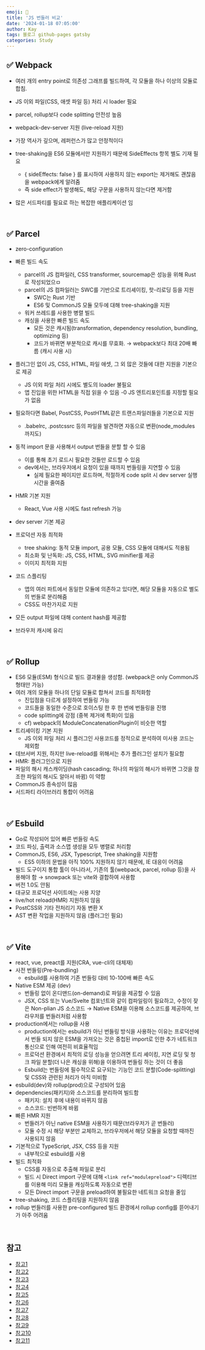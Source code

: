 ```yaml
---
emoji: 👋
title: 'JS 번들러 비교'
date: '2024-01-18 07:05:00'
author: Kay
tags: 블로그 github-pages gatsby
categories: Study
---
```


## ✅ Webpack

- 여러 개의 entry point로 의존성 그래프를 빌드하여, 각 모듈을 하나 이상의 모듈로 합침.
- JS 이외 파일(CSS, 애셋 파일 등) 처리 시 loader 필요
- parcel, rollup보다 code splitting 안전성 높음
- webpack-dev-server 지원 (live-reload 지원)
- 가장 역사가 깊으며, 레퍼런스가 많고 안정적이다
- tree-shaking을 ES6 모듈에서만 지원하기 때문에 SideEffects 항목 별도 기재 필요

  - { sideEffects: false } 를 표시하여 사용하지 않는 export는 제거해도 괜찮음을 webpack에게 알려줌
  - 즉 side effect가 발생해도, 해당 구문을 사용하지 않는다면 제거함

- 많은 서드파티를 필요로 하는 복잡한 애플리케이션 임

<br>

## ✅ Parcel

- zero-configuration

- 빠른 빌드 속도

  - parcel의 JS 컴파일러, CSS transformer, sourcemap은 성능을 위해 Rust로 작성되었으ㅁ
  - parcel의 JS 컴파일러는 SWC를 기반으로 트리셰이킹, 핫-리로딩 등을 지원
    - SWC는 Rust 기반
    - ES6 및 CommonJS 모듈 모두에 대해 tree-shaking을 지원
  - 워커 쓰레드를 사용한 병렬 빌드
  - 캐싱을 사용한 빠른 빌드 속도
    - 모든 것은 캐시됨(transformation, dependency resolution, bundling, optimizing 등)
    - 코드가 바뀌면 부분적으로 캐시를 무효화. → webpack보다 최대 20배 빠름 (캐시 사용 시)

- 플러그인 없이 JS, CSS, HTML, 파일 애셋, 그 외 많은 것들에 대한 지원을 기본으로 제공

  - JS 이외 파일 처리 시에도 별도의 loader 불필요
  - 앱 진입을 위한 HTML을 직접 읽을 수 있음
    -0 JS 엔트리포인트를 지정할 필요가 없음

- 필요하다면 Babel, PostCSS, PostHTML같은 트랜스파일러들을 기본으로 지원

  - .babelrc, .postcssrc 등의 파일을 발견하면 자동으로 변환(node_modules까지도)

- 동적 import 문을 사용해서 output 번들을 분할 할 수 있음
  - 이를 통해 초기 로드시 필요한 것들만 로드할 수 있음
  - dev에서는, 브라우저에서 요청이 있을 때까지 번들링을 지연할 수 있음
    - 실제 필요한 페이지만 로드하며, 적절하게 code split 시 dev server 실행 시간을 줄여줌
- HMR 기본 지원
  - React, Vue 사용 시에도 fast refresh 가능
- dev server 기본 제공
- 프로덕션 자동 최적화
  - tree shaking: 동적 모듈 import, 공용 모듈, CSS 모듈에 대해서도 적용됨
  - 최소화 및 난독화: JS, CSS, HTML, SVG minifier를 제공
  - 이미지 최적화 지원
- 코드 스플리팅
  - 앱의 여러 파트에서 동일한 모듈에 의존하고 있다면, 해당 모듈을 자동으로 별도의 번들로 분리해줌
  - CSS도 마찬가지로 지원
- 모든 output 파일에 대해 content hash를 제공함
- 브라우저 캐시에 유리

<br>

## ✅ Rollup

- ES6 모듈(ESM) 형식으로 빌드 결과물을 생성함. (webpack은 only CommonJS 형태만 가능)
- 여러 개의 모듈을 하나의 단일 모듈로 합쳐서 코드를 최적화함
  - 진입점을 다르게 설정하여 번들링 가능
  - 코드들을 동일한 수준으로 호이스팅 한 후 한 번에 번들링을 진행
  - code splitting에 강점 (중복 제거에 특화)이 있음
  - cf) webpack의 ModuleConcatenationPlugin이 비슷한 역할
- 트리셰이킹 기본 지원
  - JS 이외 파일 처리 시 플러그인 사용코드를 정적으로 분석하여 미사용 코드는 제외함
- 데브서버 지원, 하지만 live-reload를 위해서는 추가 플러그인 설치가 필요함
- HMR: 플러그인으로 지원
- 파일의 해시 캐스캐이딩(hash cascading; 하나의 파일의 해시가 바뀌면 그것을 참조한 파일의 해시도 알아서 바뀜) 이 약함
- CommonJS 종속성이 많음
- 서드파티 라이브러리 통합이 어려움

<br>

## ✅ Esbuild

- Go로 작성되어 있어 빠른 번들링 속도
- 코드 파싱, 출력과 소스맵 생성을 모두 병렬로 처리함
- CommonJS, ES6, JSX, Typescript, Tree shaking을 지원함
  - ES5 이하의 문법을 아직 100% 지원하지 않기 때문에, IE 대응이 어려움
- 빌드 도구이지 통합 툴이 아니라서, 기존의 툴(webpack, parcel, rollup 등)을 사용해야 함 → snowpack 또는 vite와 결합하여 사용함
- 버전 1.0도 안됨
- 대규모 프로덕션 사이트에는 사용 지양
- live/hot reload(HMR) 지원하지 않음
- PostCSS와 기타 전처리기 자동 변환 X
- AST 변환 작업을 지원하지 않음 (플러그인 필요)

<br>

## ✅ Vite

- react, vue, preact를 지원(CRA, vue-cli의 대체재)
- 사전 번들링(Pre-bundling)
  - esbuild를 사용하여 기존 번들링 대비 10-100배 빠른 속도
- Native ESM 제공 (dev)
  - 번들링 없이 온디맨드(on-demand)로 파일을 제공할 수 있음
  - JSX, CSS 또는 Vue/Svelte 컴포넌트와 같이 컴파일링이 필요하고, 수정이 잦은 Non-plian JS 소스코드 → Native ESM을 이용해 소스코드를 제공하여, 브라우저를 번들러처럼 사용함
- production에서는 rollup을 사용
  - production에서는 esbuild가 아닌 번들링 방식을 사용하는 이유는 프로덕션에서 번들 되지 않은 ESM을 가져오는 것은 중첩된 import로 인한 추가 네트워크 통신으로 인해 여전히 비효율적임
  - 프로덕션 환경에서 최적의 로딩 성능을 얻으려면 트리 셰이킹, 지연 로딩 및 청크 파일 분할(더 나은 캐싱을 위해)을 이용하여 번들링 하는 것이 더 좋음
  - Esbuild는 번들링에 필수적으로 요구되는 기능인 코드 분할(Code-splitting) 및 CSS와 관련된 처리가 아직 미비함
- esbuild(dev)와 rollup(prod)으로 구성되어 있음
- dependencies(패키지)와 소스코드를 분리하여 빌드함
  - 패키지: 설치 후에 내용이 바뀌지 않음
  - 소스코드: 빈번하게 바뀜
- 빠른 HMR 지원
  - 번들러가 아닌 native ESM을 사용하기 때문(브라우저가 곧 번들러)
  - 모듈 수정 시 해당 부분만 교체하고, 브라우저에서 해당 모듈을 요청할 때까진 사용되지 않음
- 기본적으로 TypeScript, JSX, CSS 등을 지원
  - 내부적으로 esbuild를 사용
- 빌드 최적화
  - CSS를 자동으로 추출해 파일로 분리
  - 빌드 시 Direct import 구문에 대해 `<link ref="modulepreload">` 디렉티브를 이용해 미리 모듈을 캐싱하도록 자동으로 변환
  - 모든 Direct import 구문을 preload하여 불필요한 네트워크 요청을 줄임
- tree-shaking, 코드 스플리팅을 지원하지 않음
- rollup 번들러를 사용한 pre-configured 빌드 환경에서 rollup config를 뜯어내기가 아주 어려움

<br>

## 참고

- [참고1](https://webpack.js.org/concepts/)
- [참고2](https://webpack.js.org/concepts/why-webpack/)
- [참고3](https://parceljs.org/)
- [참고4](https://heropy.blog/2018/01/20/parcel-1-start/)
- [참고5](https://rollupjs.org/guide/en/)
- [참고6](https://dantechblog.gatsbyjs.io/posts/rollup/)
- [참고7](https://vitejs-kr.github.io/guide/why.html)
- [참고8](https://vitejs-kr.github.io/guide/features.html#build-optimizations)
- [참고9](https://engineering.ab180.co/stories/webpack-to-vite)
- [참고10](https://ui.toast.com/posts/ko_20220127)
- [참고11](https://velog.io/@subin1224/Parcel-vs-Rollup-vs-Webpack-비교)

```toc

```
